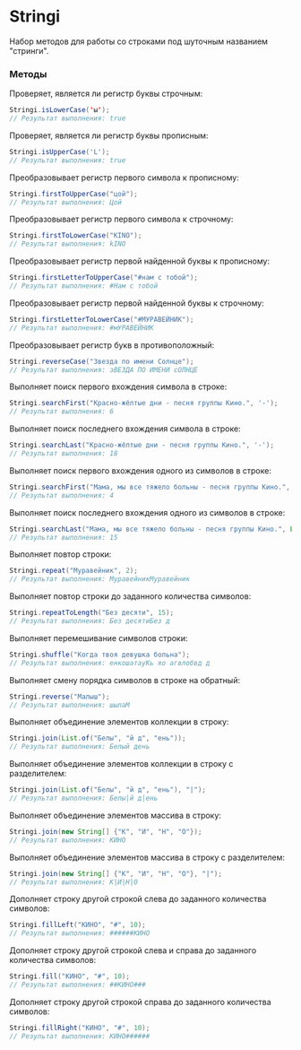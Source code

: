 # Stringi
Набор методов для работы со строками под шуточным названием "стринги".

### Методы
Проверяет, является ли регистр буквы строчным:
```java
Stringi.isLowerCase('ы');
// Результат выполнения: true
```

Проверяет, является ли регистр буквы прописным:
```java
Stringi.isUpperCase('L');
// Результат выполнения: true
```

Преобразовывает регистр первого символа к прописному:
```java
Stringi.firstToUpperCase("цой");
// Результат выполнения: Цой
```

Преобразовывает регистр первого символа к строчному:
```java
Stringi.firstToLowerCase("KINO");
// Результат выполнения: kINO
```

Преобразовывает регистр первой найденной буквы к прописному:
```java
Stringi.firstLetterToUpperCase("#нам с тобой");
// Результат выполнения: #Нам с тобой
```

Преобразовывает регистр первой найденной буквы к строчному:
```java
Stringi.firstLetterToLowerCase("#МУРАВЕЙНИК");
// Результат выполнения: #мУРАВЕЙНИК
```

Преобразовывает регистр букв в противоположный:
```java
Stringi.reverseCase("Звезда по имени Солнце");
// Результат выполнения: зВЕЗДА ПО ИМЕНИ сОЛНЦЕ
```

Выполняет поиск первого вхождения символа в строке:
```java
Stringi.searchFirst("Красно-жёлтые дни - песня группы Кино.", '-');
// Результат выполнения: 6
```

Выполняет поиск последнего вхождения символа в строке:
```java
Stringi.searchLast("Красно-жёлтые дни - песня группы Кино.", '-');
// Результат выполнения: 18
```

Выполняет поиск первого вхождения одного из символов в строке:
```java
Stringi.searchFirst("Мама, мы все тяжело больны - песня группы Кино.", List.of('ж', ','));
// Результат выполнения: 4
```

Выполняет поиск последнего вхождения одного из символов в строке:
```java
Stringi.searchLast("Мама, мы все тяжело больны - песня группы Кино.", List.of('ж', ','));
// Результат выполнения: 15
```

Выполняет повтор строки:
```java
Stringi.repeat("Муравейник", 2);
// Результат выполнения: МуравейникМуравейник
```

Выполняет повтор строки до заданного количества символов:
```java
Stringi.repeatToLength("Без десяти", 15);
// Результат выполнения: Без десятиБез д
```

Выполняет перемешивание символов строки:
```java
Stringi.shuffle("Когда твоя девушка больна");
// Результат выполнения: енкошатауКь яо агвлобвд д
```

Выполняет смену порядка символов в строке на обратный:
```java
Stringi.reverse("Малыш");
// Результат выполнения: шылаМ
```

Выполняет объединение элементов коллекции в строку:
```java
Stringi.join(List.of("Белы", "й д", "ень"));
// Результат выполнения: Белый день
```

Выполняет объединение элементов коллекции в строку с разделителем:
```java
Stringi.join(List.of("Белы", "й д", "ень"), "|");
// Результат выполнения: Белы|й д|ень
```

Выполняет объединение элементов массива в строку:
```java
Stringi.join(new String[] {"К", "И", "Н", "О"});
// Результат выполнения: КИНО
```

Выполняет объединение элементов массива в строку с разделителем:
```java
Stringi.join(new String[] {"К", "И", "Н", "О"}, "|");
// Результат выполнения: К|И|Н|О
```

Дополняет строку другой строкой слева до заданного количества символов:
```java
Stringi.fillLeft("КИНО", "#", 10);
// Результат выполнения: ######КИНО
```

Дополняет строку другой строкой слева и справа до заданного количества символов:
```java
Stringi.fill("КИНО", "#", 10);
// Результат выполнения: ##КИНО###
```

Дополняет строку другой строкой справа до заданного количества символов:
```java
Stringi.fillRight("КИНО", "#", 10);
// Результат выполнения: КИНО######
```